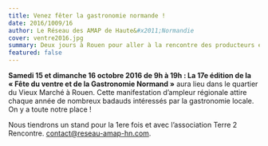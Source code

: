 ```yaml
---
title: Venez fêter la gastronomie normande !
date: 2016/1009/16
author: Le Réseau des AMAP de Haute&#x2011;Normandie
cover: ventre2016.jpg
summary: Deux jours à Rouen pour aller à la rencontre des producteurs et acteurs de la gastronomie normande et… on sera là&nbsp;!
featured: false
---
```

   
**Samedi 15 et dimanche 16 octobre 2016 de 9h à 19h : La 17e édition de la «&nbsp;Fête du ventre et de la Gastronomie Normand&nbsp;»**  aura lieu dans le quartier du Vieux Marché à Rouen. Cette manifestation d’ampleur régionale attire chaque année de nombreux badauds intéressés par la gastronomie locale. On y a toute notre place&nbsp;!

Nous tiendrons un stand pour la 1ere fois et avec l’association Terre 2 Rencontre.
<contact@reseau-amap-hn.com>. 
